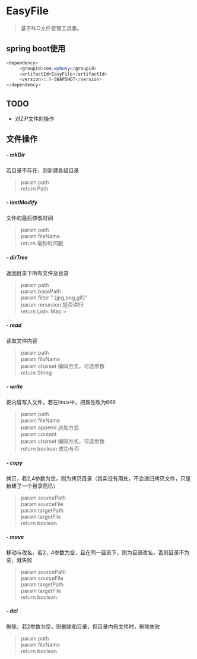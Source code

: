 # EasyFile

> 基于NIO文件管理工具集。

## spring boot使用

```java
<dependency>
     <groupId>com.wybusy</groupId>
     <artifactId>EasyFile</artifactId>
     <version>1.0-SNAPSHOT</version>
</dependency>
 ```

## TODO

- 对ZIP文件的操作


## 文件操作


##### - mkDir
若目录不存在，则新建各级目录

> param path    
> return Path

##### - lastModify
文件的最后修改时间

> param path    
> param fileName    
> return 毫秒时间戳

##### - dirTree
返回目录下所有文件及目录

> param path    
> param basePath    
> param filter ".{jpg,png,gif}"    
> param recursion 是否递归    
> return List< Map >

##### - read
读取文件内容

> param path    
> param fileName    
> param charset 编码方式，可选参数            
> return String

##### - write
把内容写入文件，若在linux中，把属性改为666

> param path    
> param fileName    
> param append 追加方式    
> param content    
> param charset 编码方式，可选参数            
> return boolean 成功与否

##### - copy
拷贝，若2,4参数为空，则为拷贝目录（其实没有用处，不会递归拷贝文件，只是新建了一个目录而已）

> param sourcePath    
> param sourceFile    
> param targetPath    
> param targetFile    
> return boolean

##### - move
移动与改名，若2，4参数为空，且在同一目录下，则为目录改名，否则目录不为空，就失败

> param sourcePath    
> param sourceFile    
> param targetPath    
> param targetFile    
> return boolean

##### - del
删除，若2参数为空，则删除和目录，但目录内有文件时，删除失败
> param path    
> param fileName    
> return boolean    


